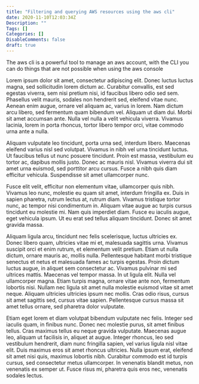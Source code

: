```yaml
---
title: "Filtering and querying AWS resources using the aws cli"
date: 2020-11-10T12:03:34Z
Description: ""
Tags: []
Categories: []
DisableComments: false
draft: true
---
```

The aws cli is a powerful tool to manage an aws account, with the CLI you can do things that are not possible when using the aws console


Lorem ipsum dolor sit amet, consectetur adipiscing elit. Donec luctus luctus magna, sed sollicitudin lorem dictum ac. Curabitur convallis, est sed egestas viverra, sem nisi pretium nisi, id faucibus libero odio sed sem. Phasellus velit mauris, sodales non hendrerit sed, eleifend vitae nunc. Aenean enim augue, ornare vel aliquam ac, varius in lorem. Nam dictum arcu libero, sed fermentum quam bibendum vel. Aliquam ut diam dui. Morbi sit amet accumsan ante. Nulla vel nulla a velit vehicula viverra. Vivamus lacinia, lorem in porta rhoncus, tortor libero tempor orci, vitae commodo urna ante a nulla.

Aliquam vulputate leo tincidunt, porta urna sed, interdum libero. Maecenas eleifend varius nisl sed volutpat. Vivamus in nibh vel urna tincidunt luctus. Ut faucibus tellus ut nunc posuere tincidunt. Proin est massa, vestibulum eu tortor ac, dapibus mollis justo. Donec ac mauris nisl. Vivamus viverra dui sit amet urna euismod, sed porttitor arcu cursus. Fusce a nibh quis diam efficitur vehicula. Suspendisse sit amet ullamcorper nunc.

Fusce elit velit, efficitur non elementum vitae, ullamcorper quis nibh. Vivamus leo nunc, molestie eu quam sit amet, interdum fringilla ex. Duis in sapien pharetra, rutrum lectus at, rutrum diam. Vivamus tristique tortor nunc, ac tempor nisi condimentum in. Aliquam vitae augue ac turpis cursus tincidunt eu molestie mi. Nam quis imperdiet diam. Fusce eu iaculis augue, eget vehicula ipsum. Ut eu erat sed tellus aliquam tincidunt. Donec sit amet gravida massa.

Aliquam ligula arcu, tincidunt nec felis scelerisque, luctus ultricies ex. Donec libero quam, ultricies vitae mi et, malesuada sagittis urna. Vivamus suscipit orci et enim rutrum, et elementum velit pretium. Etiam ut nulla dictum, ornare mauris ac, mollis nulla. Pellentesque habitant morbi tristique senectus et netus et malesuada fames ac turpis egestas. Proin dictum luctus augue, in aliquet sem consectetur ac. Vivamus pulvinar mi sed ultrices mattis. Maecenas vel tempor massa. In ut ligula elit. Nulla vel ullamcorper magna. Etiam turpis magna, ornare vitae ante non, fermentum lobortis nisi. Nullam nec ligula sit amet nulla molestie euismod vitae sit amet neque. Aliquam ultricies ultricies ipsum nec mollis. Cras odio risus, cursus sit amet sagittis sed, cursus vitae sapien. Pellentesque cursus massa sit amet tellus ornare, sed pharetra dolor vulputate.

Etiam eget lorem et diam volutpat bibendum vulputate nec felis. Integer sed iaculis quam, in finibus nunc. Donec nec molestie purus, sit amet finibus tellus. Cras maximus tellus eu neque gravida vulputate. Maecenas augue leo, aliquam ut facilisis in, aliquet at augue. Integer rhoncus, leo sed vestibulum hendrerit, diam nunc fringilla sapien, vel varius ligula nisl vitae elit. Duis maximus eros sit amet rhoncus ultricies. Nulla ipsum erat, eleifend sit amet nisi quis, maximus lobortis nibh. Curabitur commodo est id turpis cursus, sed consectetur metus ullamcorper. In venenatis blandit metus, non venenatis ex semper ut. Fusce risus mi, pharetra quis eros nec, venenatis sodales lectus.